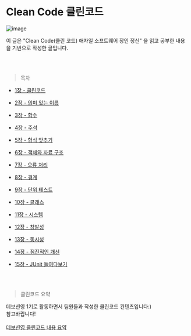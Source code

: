 # Clean Code 클린코드

![image](https://user-images.githubusercontent.com/84004751/212817852-29530a02-7aa1-4126-9b79-7683d07166e2.png)

이 글은 "Clean Code(클린 코드) 애자일 소프트웨어 장인 정신" 을 읽고 공부한 내용을 기반으로 작성한 글입니다.

<br>
<br>


> 목차

* [1장 - 클린코드](https://github.com/leeyebeen-dev/clean_code_review/blob/main/ch1_clean_code.md)
* [2장 - 의미 있는 이름](https://github.com/leeyebeen-dev/clean_code_review/blob/main/ch2_name.md)
* [3장 - 함수](https://github.com/leeyebeen-dev/clean_code_review/blob/main/ch3_function.md)
* [4장 - 주석](https://github.com/leeyebeen-dev/clean_code_review/blob/main/ch4_remark.md)
* [5장 - 형식 맞추기](https://github.com/leeyebeen-dev/clean_code_review/blob/main/ch5_format.md)
* [6장 - 객체와 자료 구조](https://github.com/leeyebeen-dev/clean_code_review/blob/main/ch6_objectanddatastructure.md)

* [7장 - 오류 처리](https://github.com/leeyebeen-dev/clean_code_review/blob/main/ch7_errorhandling.md)
* [8장 - 경계](https://github.com/leeyebeen-dev/clean_code_review/blob/main/ch8_boundary.md)
* [9장 - 단위 테스트](https://github.com/leeyebeen-dev/clean_code_review/blob/main/ch9_unittest.md)
* [10장 - 클래스](https://github.com/leeyebeen-dev/clean_code_review/blob/main/ch10_class.md)
* [11장 - 시스템](https://github.com/leeyebeen-dev/clean_code_review/blob/main/ch11_system.md)
* [12장 - 창발성](https://github.com/leeyebeen-dev/clean_code_review/blob/main/ch12_originality.md)
* [13장 - 동시성](https://github.com/leeyebeen-dev/clean_code_review/blob/main/ch13_concurrency.md)
* [14장 - 점진적인 개선](https://github.com/leeyebeen-dev/clean_code_review/blob/main/ch14_gradualimprovement.md)
* [15장 - JUnit 들여다보기](https://github.com/leeyebeen-dev/clean_code_review/blob/main/ch15_junit.md)

<br>
<br>

> 클린코드 요약

데보션영 1기로 활동하면서 팀원들과 작성한 클린코드 컨텐츠입니다:) <br>
참고바랍니다! <br><br>
[데보션영 클린코드 내용 요약](https://devocean.sk.com/search/techBoardDetail.do?ID=164407)
